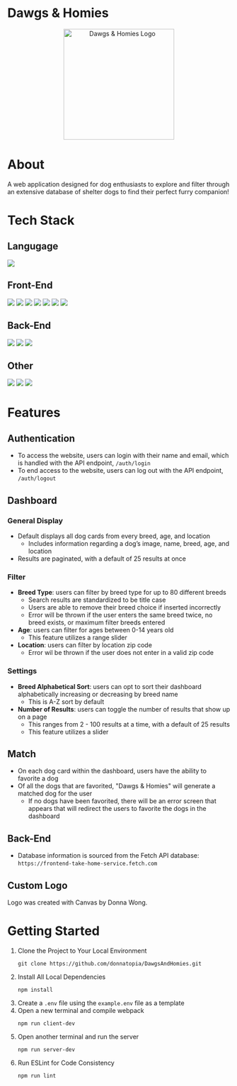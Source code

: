 # Dawgs & Homies

<div align="center">
  <img src="https://github.com/donnatopia/fetch/blob/main/client/dist/logo.png?raw=true" alt="Dawgs & Homies Logo" width="250">
</div>

# About
A web application designed for dog enthusiasts to explore and filter through an extensive database of shelter dogs to find their perfect furry companion!

# Tech Stack

## Langugage
<div>
  <img src='https://img.shields.io/badge/javascript-%23323330.svg?style=for-the-badge&logo=javascript&logoColor=%23F7DF1E' />
</div>

## Front-End
<div>
  <img src="https://img.shields.io/badge/React-20232A?style=for-the-badge&logo=react&logoColor=61DAFB" />
  <img src="https://img.shields.io/static/v1?style=for-the-badge&message=React+Router&color=CA4245&logo=React+Router&logoColor=FFFFFF&label=">
  <img src='https://img.shields.io/badge/html5-%23E34F26.svg?style=for-the-badge&logo=html5&logoColor=white' />
  <img src='https://img.shields.io/badge/css3-%231572B6.svg?style=for-the-badge&logo=css3&logoColor=white' />
  <img src="https://img.shields.io/badge/Chakra--UI-319795?style=for-the-badge&logo=chakra-ui&logoColor=white" />
  <img src="https://img.shields.io/badge/Webpack-8DD6F9?style=for-the-badge&logo=Webpack&logoColor=white" />
  <img src="https://img.shields.io/badge/Babel-F9DC3E?style=for-the-badge&logo=babel&logoColor=white" />
</div>

## Back-End
<div>
  <img src="https://img.shields.io/badge/Express.js-000000?style=for-the-badge&logo=express&logoColor=white" />
  <img src="https://img.shields.io/badge/Node.js-339933?style=for-the-badge&logo=nodedotjs&logoColor=white" />
  <img src="https://img.shields.io/badge/Postman-FF6C37?style=for-the-badge&logo=Postman&logoColor=white" />
</div>

## Other
<div>
  <img src="https://img.shields.io/badge/eslint-3A33D1?style=for-the-badge&logo=eslint&logoColor=white" />
  <img src="https://img.shields.io/badge/Figma-F24E1E?style=for-the-badge&logo=figma&logoColor=white" />
  <img src="https://img.shields.io/badge/Canva-%2300C4CC.svg?&style=for-the-badge&logo=Canva&logoColor=white" />
</div>

# Features

## Authentication
- To access the website, users can login with their name and email, which is handled with the API endpoint, `/auth/login`
- To end access to the website, users can log out with the API endpoint, `/auth/logout`

## Dashboard

### General Display

- Default displays all dog cards from every breed, age, and location
    - Includes information regarding a dog’s image, name, breed, age, and location
- Results are paginated, with a default of 25 results at once

### Filter

- **Breed Type**: users can filter by breed type for up to 80 different breeds
  - Search results are standardized to be title case
  - Users are able to remove their breed choice if inserted incorrectly
  - Error will be thrown if the user enters the same breed twice, no breed exists, or maximum filter breeds entered
- **Age**: users can filter for ages between 0-14 years old
  - This feature utilizes a range slider
- **Location**: users can filter by location zip code
  - Error wil be thrown if the user does not enter in a valid zip code

### Settings

- **Breed Alphabetical Sort**: users can opt to sort their dashboard alphabetically increasing or decreasing by breed name
  - This is A-Z sort by default
- **Number of Results**: users can toggle the number of results that show up on a page
  - This ranges from 2 - 100 results at a time, with a default of 25 results
  - This feature utilizes a slider

## Match
- On each dog card within the dashboard, users have the ability to favorite a dog
- Of all the dogs that are favorited, "Dawgs & Homies" will generate a matched dog for the user
  - If no dogs have been favorited, there will be an error screen that appears that will redirect the users to favorite the dogs in the dashboard

## Back-End
- Database information is sourced from the Fetch API database: `https://frontend-take-home-service.fetch.com`

## Custom Logo
Logo was created with Canvas by Donna Wong.

# Getting Started

1. Clone the Project to Your Local Environment
    ```
    git clone https://github.com/donnatopia/DawgsAndHomies.git
    ```
2. Install All Local Dependencies
    ```
    npm install
    ```
3. Create a `.env` file using the `example.env` file as a template
4. Open a new terminal and compile webpack
    ```
    npm run client-dev
    ```
5. Open another terminal and run the server
    ```
    npm run server-dev
    ```
6. Run ESLint for Code Consistency
    ```
    npm run lint
    ```